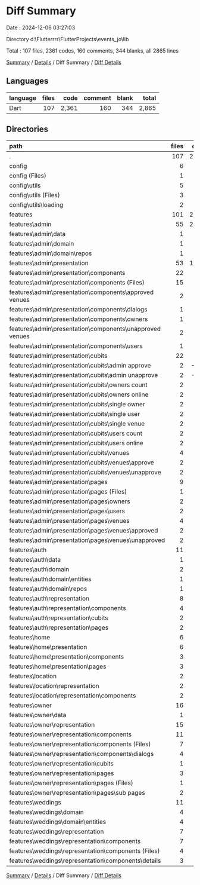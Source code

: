 # Diff Summary

Date : 2024-12-06 03:27:03

Directory d:\\Flutterrrr\\FlutterProjects\\events_jo\\lib

Total : 107 files,  2361 codes, 160 comments, 344 blanks, all 2865 lines

[Summary](results.md) / [Details](details.md) / Diff Summary / [Diff Details](diff-details.md)

## Languages
| language | files | code | comment | blank | total |
| :--- | ---: | ---: | ---: | ---: | ---: |
| Dart | 107 | 2,361 | 160 | 344 | 2,865 |

## Directories
| path | files | code | comment | blank | total |
| :--- | ---: | ---: | ---: | ---: | ---: |
| . | 107 | 2,361 | 160 | 344 | 2,865 |
| config | 6 | 85 | 10 | 8 | 103 |
| config (Files) | 1 | 29 | 11 | 0 | 40 |
| config\\utils | 5 | 56 | -1 | 8 | 63 |
| config\\utils (Files) | 3 | 40 | -1 | 8 | 47 |
| config\\utils\\loading | 2 | 16 | 0 | 0 | 16 |
| features | 101 | 2,276 | 150 | 336 | 2,762 |
| features\\admin | 55 | 2,012 | 128 | 292 | 2,432 |
| features\\admin\\data | 1 | 104 | 15 | 17 | 136 |
| features\\admin\\domain | 1 | 17 | 0 | 12 | 29 |
| features\\admin\\domain\\repos | 1 | 17 | 0 | 12 | 29 |
| features\\admin\\presentation | 53 | 1,891 | 113 | 263 | 2,267 |
| features\\admin\\presentation\\components | 22 | 971 | -46 | 63 | 988 |
| features\\admin\\presentation\\components (Files) | 15 | 719 | -62 | 41 | 698 |
| features\\admin\\presentation\\components\\approved venues | 2 | 29 | 0 | -1 | 28 |
| features\\admin\\presentation\\components\\dialogs | 1 | 6 | 0 | 0 | 6 |
| features\\admin\\presentation\\components\\owners | 1 | 94 | 8 | 13 | 115 |
| features\\admin\\presentation\\components\\unapproved venues | 2 | 29 | 0 | -2 | 27 |
| features\\admin\\presentation\\components\\users | 1 | 94 | 8 | 12 | 114 |
| features\\admin\\presentation\\cubits | 22 | 549 | 116 | 159 | 824 |
| features\\admin\\presentation\\cubits\\admin approve | 2 | -118 | -22 | -26 | -166 |
| features\\admin\\presentation\\cubits\\admin unapprove | 2 | -130 | -27 | -31 | -188 |
| features\\admin\\presentation\\cubits\\owners count | 2 | 63 | 17 | 22 | 102 |
| features\\admin\\presentation\\cubits\\owners online | 2 | 35 | 9 | 15 | 59 |
| features\\admin\\presentation\\cubits\\single owner | 2 | 45 | 10 | 18 | 73 |
| features\\admin\\presentation\\cubits\\single user | 2 | 45 | 10 | 18 | 73 |
| features\\admin\\presentation\\cubits\\single venue | 2 | 158 | 16 | 31 | 205 |
| features\\admin\\presentation\\cubits\\users count | 2 | 63 | 17 | 22 | 102 |
| features\\admin\\presentation\\cubits\\users online | 2 | 35 | 9 | 15 | 59 |
| features\\admin\\presentation\\cubits\\venues | 4 | 353 | 77 | 75 | 505 |
| features\\admin\\presentation\\cubits\\venues\\approve | 2 | 168 | 35 | 35 | 238 |
| features\\admin\\presentation\\cubits\\venues\\unapprove | 2 | 185 | 42 | 40 | 267 |
| features\\admin\\presentation\\pages | 9 | 371 | 43 | 41 | 455 |
| features\\admin\\presentation\\pages (Files) | 1 | -34 | -2 | -2 | -38 |
| features\\admin\\presentation\\pages\\owners | 2 | 185 | 18 | 25 | 228 |
| features\\admin\\presentation\\pages\\users | 2 | 185 | 17 | 25 | 227 |
| features\\admin\\presentation\\pages\\venues | 4 | 35 | 10 | -7 | 38 |
| features\\admin\\presentation\\pages\\venues\\approved | 2 | 15 | 5 | -4 | 16 |
| features\\admin\\presentation\\pages\\venues\\unapproved | 2 | 20 | 5 | -3 | 22 |
| features\\auth | 11 | 48 | -4 | 8 | 52 |
| features\\auth\\data | 1 | 16 | 3 | 3 | 22 |
| features\\auth\\domain | 2 | 10 | 0 | 0 | 10 |
| features\\auth\\domain\\entities | 1 | 4 | 0 | 0 | 4 |
| features\\auth\\domain\\repos | 1 | 6 | 0 | 0 | 6 |
| features\\auth\\representation | 8 | 22 | -7 | 5 | 20 |
| features\\auth\\representation\\components | 4 | 30 | 1 | 3 | 34 |
| features\\auth\\representation\\cubits | 2 | 6 | 1 | 3 | 10 |
| features\\auth\\representation\\pages | 2 | -14 | -9 | -1 | -24 |
| features\\home | 6 | 163 | 22 | 23 | 208 |
| features\\home\\presentation | 6 | 163 | 22 | 23 | 208 |
| features\\home\\presentation\\components | 3 | -6 | 0 | 0 | -6 |
| features\\home\\presentation\\pages | 3 | 169 | 22 | 23 | 214 |
| features\\location | 2 | 3 | 0 | 1 | 4 |
| features\\location\\representation | 2 | 3 | 0 | 1 | 4 |
| features\\location\\representation\\components | 2 | 3 | 0 | 1 | 4 |
| features\\owner | 16 | 56 | 4 | 7 | 67 |
| features\\owner\\data | 1 | 1 | 0 | 0 | 1 |
| features\\owner\\representation | 15 | 55 | 4 | 7 | 66 |
| features\\owner\\representation\\components | 11 | 46 | 3 | 7 | 56 |
| features\\owner\\representation\\components (Files) | 7 | 58 | 3 | 7 | 68 |
| features\\owner\\representation\\components\\dialogs | 4 | -12 | 0 | 0 | -12 |
| features\\owner\\representation\\cubits | 1 | 3 | 1 | 1 | 5 |
| features\\owner\\representation\\pages | 3 | 6 | 0 | -1 | 5 |
| features\\owner\\representation\\pages (Files) | 1 | -2 | 0 | -1 | -3 |
| features\\owner\\representation\\pages\\sub pages | 2 | 8 | 0 | 0 | 8 |
| features\\weddings | 11 | -6 | 0 | 5 | -1 |
| features\\weddings\\domain | 4 | 19 | 0 | 5 | 24 |
| features\\weddings\\domain\\entities | 4 | 19 | 0 | 5 | 24 |
| features\\weddings\\representation | 7 | -25 | 0 | 0 | -25 |
| features\\weddings\\representation\\components | 7 | -25 | 0 | 0 | -25 |
| features\\weddings\\representation\\components (Files) | 4 | -16 | 0 | 0 | -16 |
| features\\weddings\\representation\\components\\details | 3 | -9 | 0 | 0 | -9 |

[Summary](results.md) / [Details](details.md) / Diff Summary / [Diff Details](diff-details.md)